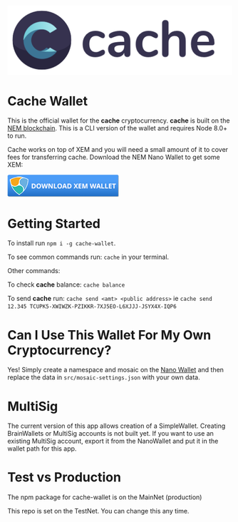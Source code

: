 ![Wallet Logo](assets/logo.png)

# Cache Wallet

This is the official wallet for the **cache** cryptocurrency. **cache** is built on the [NEM blockchain](https://nem.io). This is a CLI version of the wallet and requires Node 8.0+ to run.

Cache works on top of XEM and you will need a small amount of it to cover fees for transferring cache. Download the NEM Nano Wallet to get some XEM:

[![xem](/assets/xem-wallet.png?raw=true)](https://nem.io/downloads/])

# Getting Started

To install run `npm i -g cache-wallet`.

To see common commands run: `cache` in your terminal. 

Other commands:

To check **cache** balance: `cache balance`

To send **cache** run: `cache send <amt> <public address>` ie `cache send 12.345 TCUPK5-XWIWZK-PZIKKR-7XJ5EO-L6XJJJ-JSYX4X-IQP6`

# Can I Use This Wallet For My Own Cryptocurrency?

Yes! Simply create a namespace and mosaic on the [Nano Wallet](https://nem.io/downloads/) and then replace the data in `src/mosaic-settings.json` with your own data.


# MultiSig

The current version of this app allows creation of a SimpleWallet. Creating BrainWallets or MultiSig accounts is not built yet. If you want to use an existing MultiSig account, export it from the NanoWallet and put it in the wallet path for this app.

# Test vs Production

The npm package for cache-wallet is on the MainNet (production)

This repo is set on the TestNet. You can change this any time.